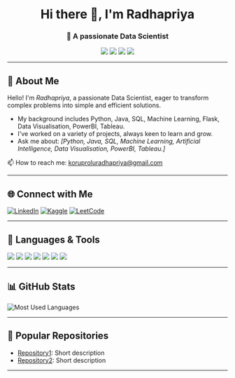 <!-- Banner / Welcome Section -->
<h1 align="center">Hi there 👋, I'm Radhapriya</h1>
<h3 align="center">🚀 A passionate Data Scientist </h3>

<!-- Badges for Main Skills -->
<p align="center">
  <img src="https://img.shields.io/badge/EXPLORATORY%20DATA%20ANALYSIS-blue" />
  <img src="https://img.shields.io/badge/DATA%20VISUALIZATION-green" />
  <img src="https://img.shields.io/badge/MACHINE%20LEARNING-orange" />
  <img src="https://img.shields.io/badge/ARTIFICIAL%20INTELLIGENCE-violet" />
</p>

---

## 🚀 About Me

Hello! I'm *Radhapriya*, a passionate Data Scientist, eager to transform complex problems into simple and efficient solutions.

- My background includes Python, Java, SQL, Machine Learning, Flask, Data Visualisation, PowerBI, Tableau.
- I've worked on a variety of projects, always keen to learn and grow.
- Ask me about: *[Python, Java, SQL, Machine Learning, Artificial Intelligence, Data Visualisation, PowerBI, Tableau.]*

📫 How to reach me: koruproluradhapriya@gmail.com

---

## 🌐 Connect with Me

[![LinkedIn](https://img.shields.io/badge/linkedin-blue?logo=linkedin&style=for-the-badge)](http://www.linkedin.com/in/radha-priya-koruprolu-591443350)
[![Kaggle](https://img.shields.io/badge/kaggle-blue?logo=kaggle&style=for-the-badge)](http://www.kaggle.com/radhapriyakoruprolu)
[![LeetCode](https://img.shields.io/badge/leetcode-orange?logo=leetcode&style=for-the-badge)](http://leetcode.com/u/Radhapriya/)

---

## 🚀 Languages & Tools

<p>
  <img src="https://img.shields.io/badge/-Python-333?style=flat&logo=python" />
  <img src="https://img.shields.io/badge/-Java-333?style=flat&logo=java" />
  <img src="https://img.shields.io/badge/-MySQL-333?style=flat&logo=mysql" />
  <img src="https://img.shields.io/badge/-PostgreSQL-333?style=flat&logo=postgresql" />
  <img src="https://img.shields.io/badge/-Jupyter-333?style=flat&logo=jupyter" />
  <img src="https://img.shields.io/badge/-Flask-333?style=flat&logo=flask" />
  <img src="https://img.shields.io/badge/-Pandas-333?style=flat&logo=pandas" />
  <!-- Add more badges for your tech stack -->
</p>

---

## 📊 GitHub Stats

![Most Used Languages](https://github-readme-stats.vercel.app/api/top-langs/?username=your-github-username&layout=compact)

---

## 📌 Popular Repositories

- [Repository1](https://github.com/your-username/repo1): Short description
- [Repository2](https://github.com/your-username/repo2): Short description

---
